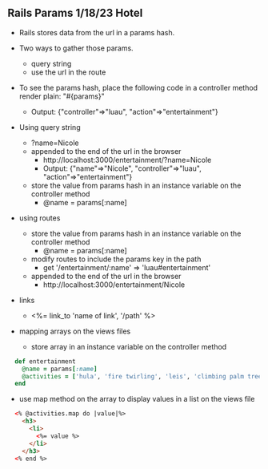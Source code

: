 ## Rails Params 1/18/23 Hotel

- Rails stores data from the url in a params hash.

- Two ways to gather those params.
  - query string
  - use the url in the route

- To see the params hash, place the following code in a controller method
  render plain: "#{params}"
  - Output: {"controller"=>"luau", "action"=>"entertainment"}

- Using query string
  - ?name=Nicole
  - appended to the end of the url in the browser
    - http://localhost:3000/entertainment/?name=Nicole
    - Output: {"name"=>"Nicole", "controller"=>"luau", "action"=>"entertainment"}
  - store the value from params hash in an instance variable on the controller method
    - @name = params[:name]

- using routes
  - store the value from params hash in an instance variable on the controller method
    - @name = params[:name]
  - modify routes to include the params key in the path
    - get '/entertainment/:name' => 'luau#entertainment'
  - appended to the end of the url in the browser
    - http://localhost:3000/entertainment/Nicole

- links 
  - <%= link_to 'name of link', '/path' %>

- mapping arrays on the views files
  - store array in an instance variable on the controller method
```ruby
  def entertainment
    @name = params[:name]
    @activities = ['hula', 'fire twirling', 'leis', 'climbing palm tree', 'seafaring']
  end
```
  - use map method on the array to display values in a list on the views file
```html
  <% @activities.map do |value|%>
    <h3>
      <li> 
        <%= value %>
      </li>
    </h3>
  <% end %>
```